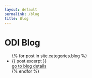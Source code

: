 ```yaml
---
layout: default
permalink: /blog
title: Blog
---
```


# ODI Blog
      
<ul>
    {% for post in site.categories.blog %}
          <li>
                {{ post.excerpt }}<br>
                <a href="{{ site.baseurl }}{{ post.url }}">go to blog details</a>
          </li>
    {% endfor %}
</ul>
